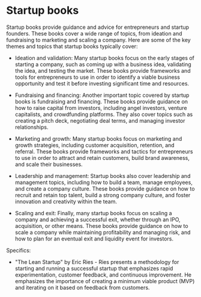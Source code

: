 # Startup books 

Startup books provide guidance and advice for entrepreneurs and startup founders. These books cover a wide range of topics, from ideation and fundraising to marketing and scaling a company. Here are some of the key themes and topics that startup books typically cover:

* Ideation and validation: Many startup books focus on the early stages of starting a company, such as coming up with a business idea, validating the idea, and testing the market. These books provide frameworks and tools for entrepreneurs to use in order to identify a viable business opportunity and test it before investing significant time and resources.

* Fundraising and financing: Another important topic covered by startup books is fundraising and financing. These books provide guidance on how to raise capital from investors, including angel investors, venture capitalists, and crowdfunding platforms. They also cover topics such as creating a pitch deck, negotiating deal terms, and managing investor relationships.

* Marketing and growth: Many startup books focus on marketing and growth strategies, including customer acquisition, retention, and referral. These books provide frameworks and tactics for entrepreneurs to use in order to attract and retain customers, build brand awareness, and scale their businesses.

* Leadership and management: Startup books also cover leadership and management topics, including how to build a team, manage employees, and create a company culture. These books provide guidance on how to recruit and retain top talent, build a strong company culture, and foster innovation and creativity within the team.

* Scaling and exit: Finally, many startup books focus on scaling a company and achieving a successful exit, whether through an IPO, acquisition, or other means. These books provide guidance on how to scale a company while maintaining profitability and managing risk, and how to plan for an eventual exit and liquidity event for investors.

Specifics:

* "The Lean Startup" by Eric Ries - Ries presents a methodology for starting and running a successful startup that emphasizes rapid experimentation, customer feedback, and continuous improvement. He emphasizes the importance of creating a minimum viable product (MVP) and iterating on it based on feedback from customers.

